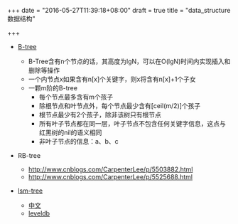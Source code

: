 +++
date = "2016-05-27T11:39:18+08:00"
draft = true
title = "data_structure数据结构"

+++

* [B-tree](http://taop.marchtea.com/03.02.html)

	* B-Tree含有n个节点的话，其高度为lgN，可以在O(lgN)时间内实现插入和删除等操作
	* 一个内节点x如果含有n[x]个关键字，则x将含有n[x]+1个子女
	* 一颗m阶的B-tree
		* 每个节点最多含有m个孩子
		* 除根节点和叶节点外，每个节点最少含有[ceil(m/2)]个孩子
		* 根节点最少有2个孩子，除非该树只有根节点
		* 所有叶子节点都在同一层，叶子节点不包含任何关键字信息，这点与红黑树的nil的语义相同
		* 非叶子节点的信息：a、b、c

* RB-tree
	* http://www.cnblogs.com/CarpenterLee/p/5503882.html
	* http://www.cnblogs.com/CarpenterLee/p/5525688.html

* [lsm-tree](https://en.wikipedia.org/wiki/Log-structured_merge-tree)
    * [中文](http://www.cnblogs.com/siegfang/archive/2013/01/12/lsm-tree.html)
    * [leveldb](http://www.cnblogs.com/haippy/archive/2011/12/04/2276064.html)
